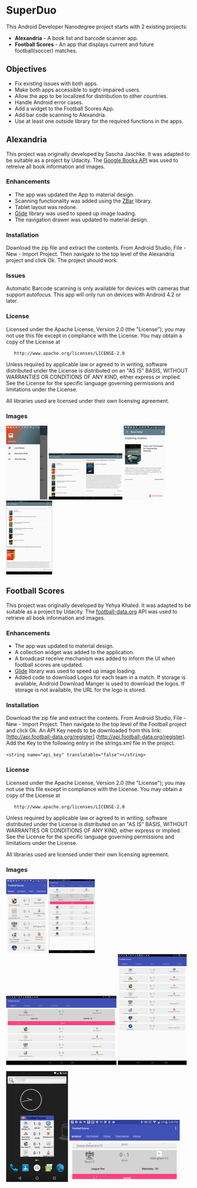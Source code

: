 # SuperDuo


This Android Developer Nanodegree project starts with 2 existing projects:

- **Alexandria** - A book list and barcode scanner app.
- **Football Scores** - An app that displays current and future football(soccer) matches.

## Objectives 
- Fix existing issues with both apps.
- Make both apps accessible to sight-impaired users.
- Allow the app to be localized for distribution to other countries.
- Handle Android error cases.
- Add a widget to the Football Scores App.
- Add bar code scanning to Alexandria.
- Use at least one outside library for the required functions in the apps.

## Alexandria
This project was originally developed by Sascha Jaschke.  It was adapted to be suitable as a project by Udacity.
The [Google Books API](https://developers.google.com/books) was used to retreive all book information and images. 

### Enhancements 
- The app was updated the App to material design.
- Scanning functionality was added using the [ZBar](http://zbar.sourceforge.net) library.
- Tablet layout was redone.
- [Glide](https://github.com/bumptech/glide) library was used to speed up image loading.
- The navigation drawer was updated to material design.

### Installation
Download the zip file and extract the contents.  From Android Studio, File - New  - Import Project. Then navigate to the top level of the Alexandria project and click Ok.  The project should work.

### Issues
Automatic Barcode scanning is only available for devices with cameras that support autofocus. This app will only run on devices with Android 4.2 or later.
### License
Licensed under the Apache License, Version 2.0 (the "License");
 you may not use this file except in compliance with the License.
 You may obtain a copy of the License at
 
       http://www.apache.org/licenses/LICENSE-2.0
 
 Unless required by applicable law or agreed to in writing, software
 distributed under the License is distributed on an "AS IS" BASIS,
 WITHOUT WARRANTIES OR CONDITIONS OF ANY KIND, either express or implied.
 See the License for the specific language governing permissions and
 limitations under the License.
 
 All libraries used are licensed under their own licensing agreement.
### Images 
 
  
  ![](./pics/device-2016-03-30-152032.png  "")
  ![](./pics/device-2016-03-30-154751.png "") 
  ![](./pics/device-2016-03-30-153234.png  "")
  ![](./pics/device-2016-03-30-154839.png  "")

## Football Scores
This project was originally developed by Yehya Khaled.  It was adapted to be suitable as a project by Udacity.
The [football-data.org](https://api.football-data.org) API was used to retrieve all book information and images. 
### Enhancements 
- The app was updated to material design.
- A collection widget was added to the application.
- A broadcast receive mechanism was added to inform the UI when football scores are updated.
- [Glide](https://github.com/bumptech/glide) library was used to speed up image loading.
- Added code to download Logos for each team in a match.  If storage is available, Android Download Manger is used to download the logos.  If storage is not available, the URL for the logo is stored.  

### Installation
Download the zip file and extract the contents.  From Android Studio, File - New  - Import Project. Then navigate to the top level of the Football project and click Ok.
An API Key needs to be downloaded from this link:[http://api.football-data.org/register] (http://api.football-data.org/register).
Add the Key to the following entry in the strings.xml file in the project.

`<string name="api_key" translatable="false"></string>`

### License
Licensed under the Apache License, Version 2.0 (the "License");
 you may not use this file except in compliance with the License.
 You may obtain a copy of the License at
 
       http://www.apache.org/licenses/LICENSE-2.0
 
 Unless required by applicable law or agreed to in writing, software
 distributed under the License is distributed on an "AS IS" BASIS,
 WITHOUT WARRANTIES OR CONDITIONS OF ANY KIND, either express or implied.
 See the License for the specific language governing permissions and
 limitations under the License.
 
 All libraries used are licensed under their own licensing agreement.
### Images 
 
  
  ![](./pics/device-2016-03-30-153941.png  "")
  ![](./pics/device-2016-03-30-155710.png  "") 
  ![](./pics/device-2016-03-30-155804.png  "")
  ![](./pics/device-2016-03-30-155622.png  "")
  
  
  ![](./pics/device-2016-03-30-204321.png "")
  ![](./pics/device-2016-03-30-154052.png "")
  
  
